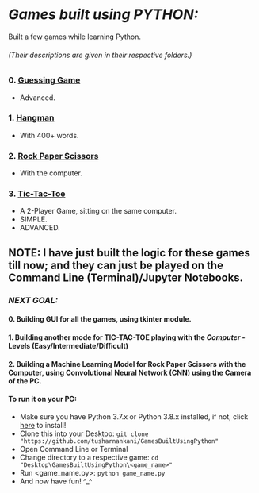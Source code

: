 # *Games built using PYTHON:*
Built a few games while learning Python.
###### (*Their descriptions are given in their respective folders.*)

### 0. [Guessing Game](https://github.com/tusharnankani/GamesBuiltUsingPython/tree/master/Guessing_Game) 
* Advanced.
### 1. [Hangman](https://github.com/tusharnankani/GamesBuiltUsingPython/tree/master/Hangman_Game)
* With 400+ words. 
### 2. [Rock Paper Scissors](https://github.com/tusharnankani/GamesBuiltUsingPython/tree/master/RockPaperScissors_Game)
* With the computer.
### 3. [Tic-Tac-Toe](https://github.com/tusharnankani/GamesBuiltUsingPython/tree/master/TicTacToe_Game)
* A 2-Player Game, sitting on the same computer.
* SIMPLE.
* ADVANCED.

##
## NOTE: I have just built the logic for these games till now; and they can just be played on the Command Line (Terminal)/Jupyter Notebooks.
### *NEXT GOAL:*
#### 0. Building GUI for all the games, using tkinter module.
#### 1. Building another mode for TIC-TAC-TOE playing with the *Computer* - Levels (Easy/Intermediate/Difficult) 
#### 2. Building a Machine Learning Model for Rock Paper Scissors with the Computer, using Convolutional Neural Network (CNN) using the Camera of the PC.


#### To run it on your PC:
* Make sure you have Python 3.7.x or Python 3.8.x installed, if not, click [here](https://www.python.org/downloads/) to install! 
* Clone this into your Desktop: `git clone "https://github.com/tusharnankani/GamesBuiltUsingPython"`
* Open Command Line or Terminal 
* Change directory to a respective game: `cd "Desktop\GamesBuiltUsingPython\<game_name>"`
* Run <game_name.py>: `python game_name.py`
* And now have fun! ^_^

